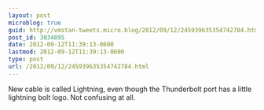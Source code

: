 ```yaml
---
layout: post
microblog: true
guid: http://vmstan-tweets.micro.blog/2012/09/12/245939635354742784.html
post_id: 3034895
date: 2012-09-12T11:39:13-0600
lastmod: 2012-09-12T11:39:13-0600
type: post
url: /2012/09/12/245939635354742784.html
---
```

New cable is called Lightning, even though the Thunderbolt port has a little lightning bolt logo. Not confusing at all.
